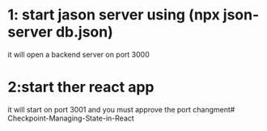 # 1: start jason server using (npx json-server db.json)
it will open a backend server on port 3000
# 2:start ther react app 
it will start on port 3001 and you must approve the port changment#   C h e c k p o i n t - M a n a g i n g - S t a t e - i n - R e a c t  
 